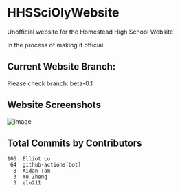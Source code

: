 # HHSSciOlyWebsite
Unofficial website for the Homestead High School Website

In the process of making it official.

## Current Website Branch:
Please check branch: beta-0.1

## Website Screenshots
![image](https://github.com/user-attachments/assets/64c18070-db2d-4c6f-b572-dfc1506b54de)

## Total Commits by Contributors
<!-- COMMIT_SECTION_START -->
<!-- COMMIT_COUNTS_START -->
   ```
   106	Elliot Lu
    64	github-actions[bot]
     8	Aidan Tam
     3	Yu Zheng
     3	elu211
```
<!-- COMMIT_COUNTS_END -->
<!-- COMMIT_SECTION_END -->
